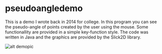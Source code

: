 # pseudoangledemo
This is a demo I wrote back in 2014 for college. In this program you can see the pseudo-angle of points created by the user using the mouse. Some functionallity are provided in a simple key-function style. The code was written in Java and the graphics are provided by the Slick2D library.

![alt demopic](http://i.imgur.com/kZCwmxf.png)
